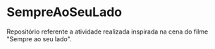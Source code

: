 # SempreAoSeuLado
Repositório referente a atividade realizada inspirada na cena do filme "Sempre ao seu lado".

